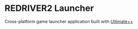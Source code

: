 # REDRIVER2 Launcher

Cross-platform game launcher application built with [Ultimate++](https://github.com/ultimatepp/ultimatepp)
